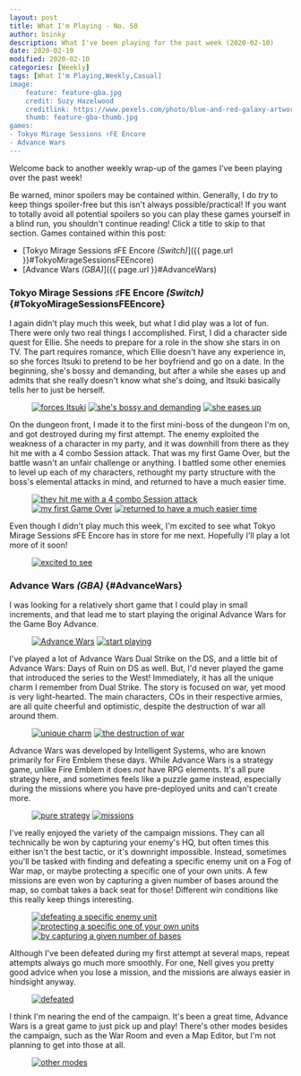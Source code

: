 ```yaml
---
layout: post
title: What I'm Playing - No. 58
author: bsinky
description: What I've been playing for the past week (2020-02-10)
date: 2020-02-10
modified: 2020-02-10
categories: [Weekly]
tags: [What I'm Playing,Weekly,Casual]
image:
    feature: feature-gba.jpg
    credit: Suzy Hazelwood
    creditlink: https://www.pexels.com/photo/blue-and-red-galaxy-artwork-1629236/
    thumb: feature-gba-thumb.jpg
games:
- Tokyo Mirage Sessions ♯FE Encore
- Advance Wars
---
```


Welcome back to another weekly wrap-up of the games I've been playing over the
past week!

Be warned, minor spoilers may be contained within. Generally, I do *try* to keep
things spoiler-free but this isn't always possible/practical! If you want to
totally avoid all potential spoilers so you can play these games yourself in a
blind run, you shouldn't continue reading! Click a title to skip to that section.
Games contained within this post:

 - [Tokyo Mirage Sessions ♯FE Encore *(Switch)*]({{ page.url }}#TokyoMirageSessionsFEEncore)
 - [Advance Wars *(GBA)*]({{ page.url }}#AdvanceWars)

<!--more-->

### Tokyo Mirage Sessions ♯FE Encore *(Switch)*    {#TokyoMirageSessionsFEEncore}

I again didn't play much this week, but what I did play was a lot of fun. There
were only two real things I accomplished. First, I did a character side quest
for Ellie. She needs to prepare for a role in the show she stars in on TV. The
part requires romance, which Ellie doesn't have any experience in, so she forces
Itsuki to pretend to be her boyfriend and go on a date. In the beginning, she's
bossy and demanding, but after a while she eases up and admits that she really
doesn't know what she's doing, and Itsuki basically tells her to just be
herself.

<figure class="third">
    <a href="https://i.imgur.com/iwZFNQt.jpg"><img src="https://i.imgur.com/iwZFNQtm.jpg" alt="forces Itsuki"/></a>
    <a href="https://i.imgur.com/9RbFY6Q.jpg"><img src="https://i.imgur.com/9RbFY6Qm.jpg" alt="she's bossy and demanding"/></a>
    <a href="https://i.imgur.com/d1X1aDH.jpg"><img src="https://i.imgur.com/d1X1aDHm.jpg" alt="she eases up"/></a>
</figure>

On the dungeon front, I made it to the first mini-boss of the dungeon I'm on,
and got destroyed during my first attempt. The enemy exploited the weakness of a
character in my party, and it was downhill from there as they hit me with a 4
combo Session attack. That was my first Game Over, but the battle wasn't an
unfair challenge or anything. I battled some other enemies to level up each of
my characters, rethought my party structure with the boss's elemental attacks in
mind, and returned to have a much easier time.

<figure class="third">
    <a href="https://i.imgur.com/wTZELNO.jpg"><img src="https://i.imgur.com/wTZELNOm.jpg" alt="they hit me with a 4 combo Session attack"/></a>
    <a href="https://i.imgur.com/xCqPNBC.jpg"><img src="https://i.imgur.com/xCqPNBCm.jpg" alt="my first Game Over"/></a>
    <a href="https://i.imgur.com/RuCkz9S.jpg"><img src="https://i.imgur.com/RuCkz9Sm.jpg" alt="returned to have a much easier time"/></a>
</figure>

Even though I didn't play much this week, I'm excited to see what Tokyo Mirage
Sessions ♯FE Encore has in store for me next. Hopefully I'll play a lot more of
it soon!

<figure class="half center">
    <a href="https://i.imgur.com/BBr6v0D.jpg"><img src="https://i.imgur.com/BBr6v0Dm.jpg" alt="excited to see"/>
    </a>
</figure>

### Advance Wars *(GBA)*    {#AdvanceWars}

I was looking for a relatively short game that I could play in small increments,
and that lead me to start playing the original Advance Wars for the Game Boy
Advance.

<figure class="half">
    <a href="https://i.imgur.com/ibOovLU.png"><img src="https://i.imgur.com/ibOovLUm.png" alt="Advance Wars"/></a>
    <a href="https://i.imgur.com/FiNVWoN.png"><img src="https://i.imgur.com/FiNVWoNm.png" alt="start playing"/></a>
</figure>

I've played a lot of Advance Wars Dual Strike on the DS, and a little bit of
Advance Wars: Days of Ruin on DS as well. But, I'd never played the game that
introduced the series to the West! Immediately, it has all the unique charm I
remember from Dual Strike. The story is focused on war, yet mood is very
light-hearted. The main characters, COs in their respective armies, are all
quite cheerful and optimistic, despite the destruction of war all around them.

<figure class="half">
    <a href="https://i.imgur.com/4unrXem.png"><img src="https://i.imgur.com/4unrXemm.png" alt="unique charm"/></a>
    <a href="https://i.imgur.com/oTMnqiE.png"><img src="https://i.imgur.com/oTMnqiEm.png" alt="the destruction of war"/></a>
</figure>

Advance Wars was developed by Intelligent Systems, who are known primarily for
Fire Emblem these days. While Advance Wars is a strategy game, unlike Fire
Emblem it does *not* have RPG elements. It's all pure strategy here, and
sometimes feels like a puzzle game instead, especially during the missions where
you have pre-deployed units and can't create more.

<figure class="half">
    <a href="https://i.imgur.com/05Ei2JD.png"><img src="https://i.imgur.com/05Ei2JDm.png" alt="pure strategy"/></a>
    <a href="https://i.imgur.com/ETzUTfr.png"><img src="https://i.imgur.com/ETzUTfrm.png" alt="missions"/></a>
</figure>

I've really enjoyed the variety of the campaign missions. They can all
technically be won by capturing your enemy's HQ, but often times this either
isn't the best tactic, or it's downright impossible. Instead, sometimes you'll
be tasked with finding and defeating a specific enemy unit on a Fog of War map,
or maybe protecting a specific one of your own units. A few missions are even
won by capturing a given number of bases around the map, so combat takes a back
seat for those! Different win conditions like this really keep things
interesting.

<figure class="third">
    <a href="https://i.imgur.com/BAT2GrU.png"><img src="https://i.imgur.com/BAT2GrUm.png" alt="defeating a specific enemy unit"/></a>
    <a href="https://i.imgur.com/RInzGca.png"><img src="https://i.imgur.com/RInzGcam.png" alt="protecting a specific one of your own units"/></a>
    <a href="https://i.imgur.com/4bRVJG9.png"><img src="https://i.imgur.com/4bRVJG9m.png" alt="by capturing a given number of bases"/></a>
</figure>

Although I've been defeated during my first attempt at several maps, repeat
attempts always go much more smoothly. For one, Nell gives you pretty good
advice when you lose a mission, and the missions are always easier in hindsight
anyway.

<figure class="half center">
    <a href="https://i.imgur.com/1qCbNvP.png"><img src="https://i.imgur.com/1qCbNvPm.png" alt="defeated"/>
    </a>
</figure>

I think I'm nearing the end of the campaign. It's been a great time, Advance
Wars is a great game to just pick up and play! There's other modes besides the
campaign, such as the War Room and even a Map Editor, but I'm not planning to
get into those at all.

<figure class="half center">
    <a href="https://i.imgur.com/XsD5Bbx.png"><img src="https://i.imgur.com/XsD5Bbxm.png" alt="other modes"/>
    </a>
</figure>
